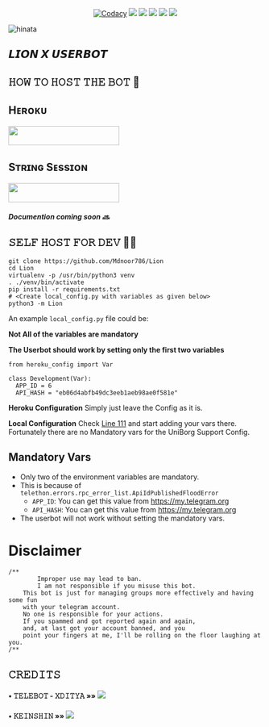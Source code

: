 


<p align="center">
    <a href="https://app.codacy.com/manual/Mdnoor786/Lion/dashboard"> <img src="https://img.shields.io/codacy/grade/4d58f2a402b54aed8a7d95f7add45a81?color=brightgreen&logo=codacy&logoColor=green&style=for-the-badge" alt="Codacy" /></a>
    <a href="https://github.com/Mdnoor786/Lion"> <img src="https://img.shields.io/github/repo-size/Mdnoor786/Lion?color=orange&logo=github&logoColor=green&style=for-the-badge" /></a>
    <a href="https://github.com/Mdnoor786/Lion/commits"> <img src="https://img.shields.io/github/last-commit/Mdnoor786/Lion?color=brown&logo=github&logoColor=green&style=for-the-badge" /></a>
    <a href="https://github.com/Mdnoor786/Lion/issues"> <img src="https://img.shields.io/github/issues/Mdnoor786/Lion?color=blueviolet&logo=github&logoColor=green&style=for-the-badge" /></a>
    <a href="https://github.com/Mdnoor786/Lion/network/members"> <img src="https://img.shields.io/github/forks/Mdnoor786/Lion?color=red&logo=github&logoColor=green&style=for-the-badge" /></a>  
    <a href="https://pypi.org/project/Telethon/"> <img src="https://img.shields.io/pypi/v/telethon?color=yellow&label=telethon&logo=python&logoColor=green&style=for-the-badge" /></a>
</p>

![hinata](https://user-images.githubusercontent.com/78837537/120152150-c37ad280-c20a-11eb-92ce-64b9124b05ed.jpg)



## 𝙇𝙄𝙊𝙉 𝙓 𝙐𝙎𝙀𝙍𝘽𝙊𝙏

## 𝙷𝙾𝚆 𝚃𝙾 𝙷𝙾𝚂𝚃 𝚃𝙷𝙴 𝙱𝙾𝚃 🤖

## Hᴇʀᴏᴋᴜ

<p align="left"><a href="https://heroku.com/deploy?template=https://github.com/Mdnoor786/Lion-X"> <img src="https://img.shields.io/badge/Deploy%20To%20Heroku-✘-red?style=for-the-badge&logo=heroku" width="220" height="38.45"/></a></p>

## Sᴛʀɪɴɢ Sᴇssɪᴏɴ

<p align="left"><a href="https://replit.com/@LionUB/stringsession#main.py"> <img src="https://img.shields.io/badge/String%20Session-✘-purple?style=for-the-badge&logo=repl" width="220" height="38.45"/></a></p>

##### Documention coming soon 🔜


## 𝚂𝙴𝙻𝙵 𝙷𝙾𝚂𝚃 𝙵𝙾𝚁 𝙳𝙴𝚅 👨‍💻

```
git clone https://github.com/Mdnoor786/Lion
cd Lion
virtualenv -p /usr/bin/python3 venv
. ./venv/bin/activate
pip install -r requirements.txt
# <Create local_config.py with variables as given below>
python3 -m Lion

```
An example `local_config.py` file could be:

**Not All of the variables are mandatory**

__The Userbot should work by setting only the first two variables__

```python3
from heroku_config import Var

class Development(Var):
  APP_ID = 6
  API_HASH = "eb06d4abfb49dc3eeb1aeb98ae0f581e"
```

**Heroku Configuration**
Simply just leave the Config as it is.

**Local Configuration**
Check [Line 111](https://github.com/Total-Noob-69/X-tra-Telegram/blob/master/userbot/uniborgConfig.py#L111) and start adding your vars there.
Fortunately there are no Mandatory vars for the UniBorg Support Config.

## Mandatory Vars

- Only two of the environment variables are mandatory.
- This is because of `telethon.errors.rpc_error_list.ApiIdPublishedFloodError`
    - `APP_ID`:   You can get this value from https://my.telegram.org
    - `API_HASH`:   You can get this value from https://my.telegram.org
- The userbot will not work without setting the mandatory vars.

# Disclaimer
```
/**
    	Improper use may lead to ban.
    	I am not responsible if you misuse this bot.
	This bot is just for managing groups more effectively and having some fun
	with your telegram account.
	No one is responsible for your actions.
	If you spammed and got reported again and again, 
	and, at last got your account banned, and you
	point your fingers at me, I'll be rolling on the floor laughing at you.
/**
```


## 𝙲𝚁𝙴𝙳𝙸𝚃𝚂 


#### • 𝚃𝙴𝙻𝙴𝙱𝙾𝚃 - 𝚇𝙳𝙸𝚃𝚈𝙰   »»  <a href="https://github.com/Xditya/Telebot" alt="Telebot"> <img src="https://img.shields.io/badge/Telebot%20Xditya-800080?logo=github" /></a>

#### • 𝙺𝙴𝙸𝙽𝚂𝙷𝙸𝙽 »»  <a href="https://github.com/KeinShin" alt="Keinshin"> <img src="https://img.shields.io/badge/Keinshin-536eff?logo=github" /></a>

